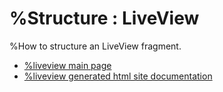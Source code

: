 # %Structure : LiveView

%How to structure an LiveView fragment.

* [%liveview main page](src/site/markdown/index.md)
* [%liveview generated html site documentation](https://plord12.github.io/samples/%10.4.0-SNAPSHOT//opt/tibco/users/jenkins/workspace/EventProcessing/samples/structure/liveview/)

